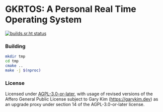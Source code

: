 # GKRTOS: A Personal Real Time Operating System

[![builds.sr.ht status](https://builds.sr.ht/~gary-kim/gkrtos/commits/master/test.yml.svg)](https://builds.sr.ht/~gary-kim/gkrtos/commits/master/test.yml?)

### Building

```bash
mkdir tmp
cd tmp
cmake ..
make -j $(nproc)
```

### License

Licensed under [AGPL-3.0-or-later](./LICENSE), with usage of revised versions of
the Affero General Public License subject to Gary Kim (<https://garykim.dev>) as
an upgrade proxy under section 14 of the AGPL-3.0-or-later license.


